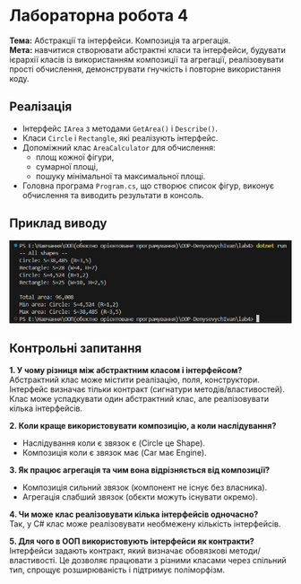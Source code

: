 ﻿# Лабораторна робота 4 

**Тема:** Абстракції та інтерфейси. Композиція та агрегація.  
**Мета:**  навчитися створювати абстрактні класи та інтерфейси, будувати ієрархії класів із використанням композиції та агрегації, реалізовувати прості обчислення, демонструвати гнучкість і повторне використання коду.


## Реалізація
- Інтерфейс `IArea` з методами `GetArea()` і `Describe()`.
- Класи `Circle` і `Rectangle`, які реалізують інтерфейс.
- Допоміжний клас `AreaCalculator` для обчислення:
  - площ кожної фігури,
  - сумарної площі,
  - пошуку мінімальної та максимальної площі.
- Головна програма `Program.cs`, що створює список фігур, виконує обчислення та виводить результати в консоль.

## Приклад виводу

![Результат роботи](screenshot1.png)

## Контрольні запитання

**1. У чому різниця між абстрактним класом і інтерфейсом?**  
Абстрактний клас може містити реалізацію, поля, конструктори. Інтерфейс визначає тільки контракт (сигнатури методів/властивостей).  
Клас може успадкувати один абстрактний клас, але реалізовувати кілька інтерфейсів.

**2. Коли краще використовувати композицію, а коли наслідування?**  
- Наслідування  коли є звязок є (Circle  це Shape).  
- Композиція  коли є звязок має (Car має Engine).  

**3. Як працює агрегація та чим вона відрізняється від композиції?**  
- Композиція  сильний звязок (компонент не існує без власника).  
- Агрегація  слабший звязок (обєкти можуть існувати окремо).  

**4. Чи може клас реалізовувати кілька інтерфейсів одночасно?**  
Так, у C# клас може реалізовувати необмежену кількість інтерфейсів.  

**5. Для чого в ООП використовують інтерфейси як контракти?**  
Інтерфейси задають контракт, який визначає обовязкові методи/властивості. Це дозволяє працювати з різними класами через спільний тип, спрощує розширюваність і підтримує поліморфізм.
